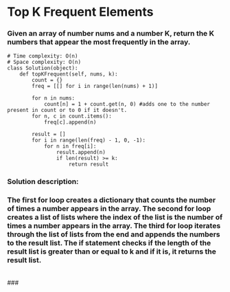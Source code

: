 # Top K Frequent Elements

### Given an array of number nums and a number K, return the K numbers that appear the most frequently in the array.

```
# Time complexity: O(n)
# Space complexity: O(n)
class Solution(object):
    def topKFrequent(self, nums, k):
        count = {}
        freq = [[] for i in range(len(nums) + 1)]

        for n in nums:
            count[n] = 1 + count.get(n, 0) #adds one to the number present in count or to 0 if it doesn't.
        for n, c in count.items():
            freq[c].append(n)
            
        result = []
        for i in range(len(freq) - 1, 0, -1):
            for n in freq[i]:
                result.append(n)
                if len(result) >= k:
                    return result
```
### Solution description:
### The first for loop creates a dictionary that counts the number of times a number appears in the array. The second for loop creates a list of lists where the index of the list is the number of times a number appears in the array. The third for loop iterates through the list of lists from the end and appends the numbers to the result list. The if statement checks if the length of the result list is greater than or equal to k and if it is, it returns the result list.
<br>
### 